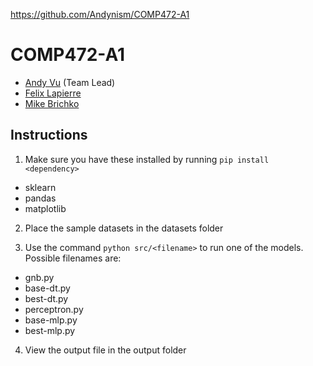 https://github.com/Andynism/COMP472-A1

# COMP472-A1

- [Andy Vu](https://github.com/Andynism) (Team Lead)
- [Felix Lapierre](https://github.com/felixlapierre)
- [Mike Brichko](https://github.com/MikeBrichko)

## Instructions

1. Make sure you have these installed by running ```pip install <dependency>```
- sklearn
- pandas
- matplotlib

2. Place the sample datasets in the datasets folder

3. Use the command `python src/<filename>` to run one of the models. Possible filenames are:
- gnb.py
- base-dt.py
- best-dt.py
- perceptron.py
- base-mlp.py
- best-mlp.py

4. View the output file in the output folder
